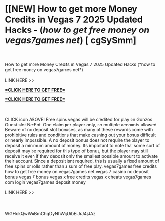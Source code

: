 # [[NEW] How to get more Money Credits in Vegas 7 2025 Updated Hacks - (*how to get free money on vegas7games net*) [ cgSySmm]
<br>
<br>How to get more Money Credits in Vegas 7 2025 Updated Hacks (*how to get free money on vegas7games net*)
<br>
<br>LINK HERE >> 

**[=CLICK HERE TO GET FREE=](https://www.google.com/url?q=https%3A%2F%2Fappbitly.com%2FuxHKU)**


**[=CLICK HERE TO GET FREE=](https://www.google.com/url?q=https%3A%2F%2Fappbitly.com%2FuxHKU)**


<br>
<br>CLICK  icon ABOVE! Free spins vegas will be credited for play on Gonzos Quest slot NetEnt.  One claim per player only, no multiple accounts allowed.  Beware of no deposit slot bonuses, as many of these rewards come with prohibitive rules and conditions that make cashing out your bonus difficult or nearly impossible.  A no deposit bonus does not require the player to deposit a minimum amount of money.  Its important to note that some sort of deposit may be required for this type of bonus, but the player may still receive it even if they deposit only the smallest possible amount to activate their account.  Since a deposit isnt required, this is usually a fixed amount of free spins or rolls rather than a sum of free play.  vegas7games free credits how to get free money on vegas7games net vegas 7 casino no deposit bonus vegas 7 bonus vegas x free credits vegas x cheats vegas7games com login vegas7games deposit money
<br>
<br>LINK HERE >> 
<br>
<br>
<br>
<br>WGHckQwWuBmChqDyNhWqUibEiJrJ4jJAz
<br>
